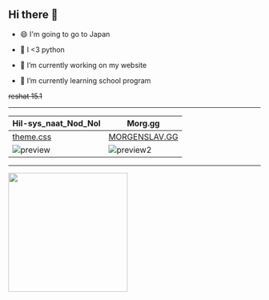 ## Hi there 👋

- 😄 I'm going to go to Japan

- 🐍 I <3 python

- 🔭 I’m currently working on my website

- 🌱 I’m currently learning school program

~~reshat 15.1~~

---

|Hil-sys_naat_Nod_Nol|Morg.gg|
|--------------------|-------|
|[theme.css](https://github.com/Hil-sys/sla_themes)|[MORGENSLAV.GG](https://github.com/Hil-sys/MORG.GG)|
|![preview](https://cdn.discordapp.com/attachments/853349068771557377/955872565618962583/unknown.png)|![preview2](https://user-images.githubusercontent.com/81441961/149833037-20bc01c8-ced8-433c-b95b-0254de3039cc.png)|

---
 
[<img width="238px" src="https://i.pinimg.com/originals/52/6b/3e/526b3e4ffb4150177bf707a65cb4393b.jpg" />](https://i.pinimg.com/originals/52/6b/3e/526b3e4ffb4150177bf707a65cb4393b.jpg)
<!--[<img width="238px" src="https://i.pinimg.com/originals/52/6b/3e/526b3e4ffb4150177bf707a65cb4393b.jpg" />](https://i.pinimg.com/originals/52/6b/3e/526b3e4ffb4150177bf707a65cb4393b.jpg)
[<img width="238px" src="https://i.pinimg.com/originals/52/6b/3e/526b3e4ffb4150177bf707a65cb4393b.jpg" />](https://i.pinimg.com/originals/52/6b/3e/526b3e4ffb4150177bf707a65cb4393b.jpg)
[<img width="238px" src="https://i.pinimg.com/originals/52/6b/3e/526b3e4ffb4150177bf707a65cb4393b.jpg" />](https://i.pinimg.com/originals/52/6b/3e/526b3e4ffb4150177bf707a65cb4393b.jpg)

 ***

<!--
**Hil-sys/Hil-sys** is a ✨ _special_ ✨ repository because its `README.md` (this file) appears on your GitHub profile.

Here are some ideas to get you started:

- 🔭 I’m currently working on ...
- 🌱 I’m currently learning ...
- 👯 I’m looking to collaborate on ...
- 🤔 I’m looking for help with ...
- 💬 Ask me about ...
- 📫 How to reach me: ...
- 😄 Pronouns: ...
- ⚡ Fun fact: ...
-->
